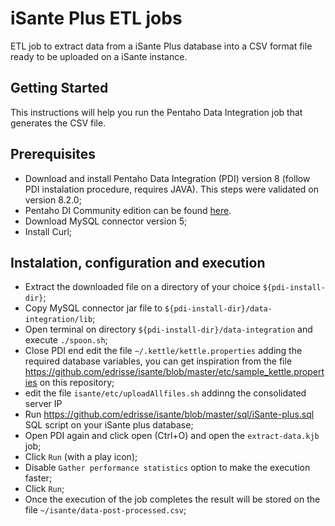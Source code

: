 # iSante Plus ETL jobs
ETL job to extract data from a iSante Plus database into a CSV format file ready to be uploaded on a iSante instance.

## Getting Started
This instructions will help you run the Pentaho Data Integration job that generates the CSV file.

## Prerequisites
* Download and install Pentaho Data Integration (PDI) version 8 (follow PDI instalation procedure, requires JAVA). 
  This steps were validated on version 8.2.0;
* Pentaho DI Community edition can be found [here](https://community.hitachivantara.com/external-link.jspa?url=https%3A%2F%2Fsourceforge.net%2Fprojects%2Fpentaho%2Ffiles%2Flatest%2Fdownload%3FaliId%3D137249511).
* Download MySQL connector version 5;
* Install Curl;

## Instalation, configuration and execution
* Extract the downloaded file on a directory of your choice `${pdi-install-dir}`;
* Copy MySQL connector jar file to `${pdi-install-dir}/data-integration/lib`;
* Open terminal on directory `${pdi-install-dir}/data-integration` and execute `./spoon.sh`;
* Close PDI end edit the file `~/.kettle/kettle.properties` adding the required database variables, you can get inspiration from the file https://github.com/edrisse/isante/blob/master/etc/sample_kettle.properties on this repository;
* edit the file `isante/etc/uploadAllfiles.sh` addinng the consolidated server IP
* Run https://github.com/edrisse/isante/blob/master/sql/iSante-plus.sql SQL script on your iSante plus database;
* Open PDI again and click open (Ctrl+O) and open the `extract-data.kjb` job;
* Click `Run` (with a play icon);
* Disable `Gather performance statistics` option to make the execution faster;
* Click `Run`;
* Once the execution of the job completes the result will be stored on the file `~/isante/data-post-processed.csv`;
